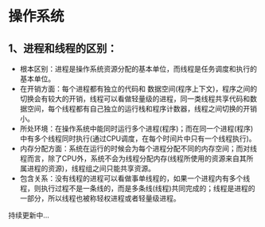 # 操作系统

## 1、进程和线程的区别：

- 根本区别：进程是操作系统资源分配的基本单位，而线程是任务调度和执行的基本单位。
- 在开销方面：每个进程都有独立的代码和 数据空间(程序上下文)，程序之间的切换会有较大的开销，线程可以看做轻量级的进程，同一类线程共享代码和数据空间，每个线程都有自己独立的运行栈和程序计数器，线程之间切换的开销小。
- 所处环境：在操作系统中能同时运行多个进程(程序)；而在同一个进程(程序)中有多个线程同时执行(通过CPU调度，在每个时间片中只有一个线程执行)。
- 内存分配方面：系统在运行的时候会为每个进程分配不同的内存空间；而对线程而言，除了CPU外，系统不会为线程分配内存(线程所使用的资源来自其所属进程的资源)，线程组之间只能共享资源。
- 包含关系：没有线程的进程可以看做事单线程的，如果一个进程内有多个线程，则执行过程不是一条线的，而是多条线(线程)共同完成的；线程是进程的一部分，所以线程也被称轻权进程或者轻量级进程。

持续更新中...